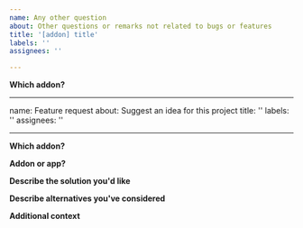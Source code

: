 ```yaml
---
name: Any other question
about: Other questions or remarks not related to bugs or features
title: '[addon] title'
labels: ''
assignees: ''

---
```


**Which addon?**
<!--The title of the addon the new feature is for.-->
---
name: Feature request
about: Suggest an idea for this project
title: ''
labels: ''
assignees: ''

---

**Which addon?**
<!--The title of the addon the new feature is for.-->

**Addon or app?**
<!--Are you sure it is linked to the addon? If in the original app, the question should be posed there.-->

**Describe the solution you'd like**
<!--A clear and concise description of what you want to happen.-->

**Describe alternatives you've considered**
<!--A clear and concise description of any alternative solutions or features you've considered.-->

**Additional context**
<!--Add any other context here.-->
